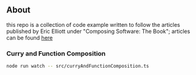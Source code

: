 ## About

this repo is a collection of code example written to follow the articles published by Eric Elliott under "Composing Software: The Book"; articles can be found [here](https://medium.com/javascript-scene/composing-software-the-book-f31c77fc3ddc)

### Curry and Function Composition
```zsh
node run watch -- src/curryAndFunctionComposition.ts
```
